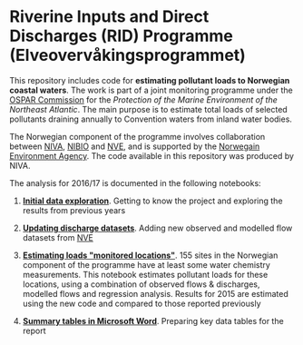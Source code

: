 # Riverine Inputs and Direct Discharges (RID) Programme (Elveovervåkingsprogrammet)

This repository includes code for **estimating pollutant loads to Norwegian coastal waters**. The work is part of a joint  monitoring programme under the [OSPAR Commission](https://www.ospar.org/) for the *Protection of the Marine Environment of the Northeast Atlantic*. The main purpose is to estimate total loads of selected pollutants draining annually to Convention waters from inland water bodies.

The Norwegian component of the programme involves collaboration between [NIVA](http://www.niva.no/), [NIBIO](http://www.nibio.no/) and [NVE](https://www.nve.no/), and is supported by the [Norwegain Environment Agency](http://www.miljodirektoratet.no/en/). The code available in this repository was produced by NIVA.

The analysis for 2016/17 is documented in the following notebooks:

 1. **[Initial data exploration](http://nbviewer.jupyter.org/github/JamesSample/rid/blob/master/notebooks/rid_data_exploration.ipynb)**. Getting to know the project and exploring the results from previous years
 
 2. **[Updating discharge datasets](http://nbviewer.jupyter.org/github/JamesSample/rid/blob/master/notebooks/update_flow_datasets.ipynb)**. Adding new observed and modelled flow datasets from [NVE](https://www.nve.no/)
 
 3. **[Estimating loads "monitored locations"](http://nbviewer.jupyter.org/github/JamesSample/rid/blob/master/notebooks/estimate_loads.ipynb)**. 155 sites in the Norwegian component of the programme have at least some water chemistry measurements. This notebook estimates pollutant loads for these locations, using a combination of observed flows & discharges, modelled flows and regression analysis. Results for 2015 are estimated using the new code and compared to those reported previously
 
 4. **[Summary tables in Microsoft Word](http://nbviewer.jupyter.org/github/JamesSample/rid/blob/master/notebooks/word_data_tables.ipynb)**. Preparing key data tables for the report

